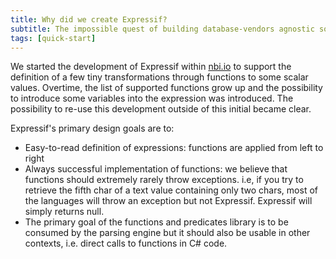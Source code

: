 ```yaml
---
title: Why did we create Expressif?
subtitle: The impossible quest of building database-vendors agnostic solutions in .NET
tags: [quick-start]
---
```

We started the development of Expressif within [nbi.io](https://www.nbi.io) to support the definition of a few tiny transformations through functions to some scalar values. Overtime, the list of supported functions grow up and the possibility to introduce some variables into the expression was introduced. The possibility to re-use this development outside of this initial became clear.

Expressif's primary design goals are to:

* Easy-to-read definition of expressions: functions are applied from left to right
* Always successful implementation of functions: we believe that functions should extremely rarely throw exceptions. i.e, if you try to retrieve the fifth char of a text value containing only two chars, most of the languages will throw an exception but not Expressif. Expressif will simply returns null.
* The primary goal of the functions and predicates library is to be consumed by the parsing engine but it should also be usable in other contexts, i.e. direct calls to functions in C# code.